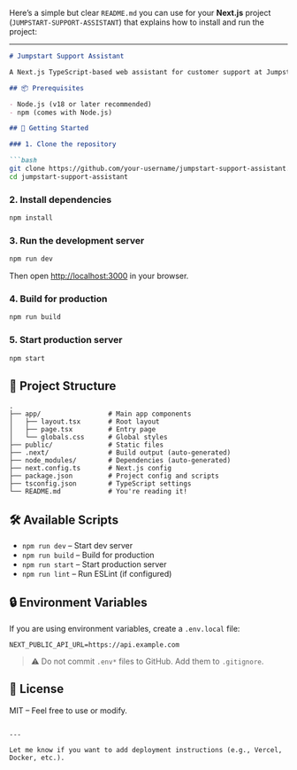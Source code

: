 Here’s a simple but clear `README.md` you can use for your **Next.js** project (`JUMPSTART-SUPPORT-ASSISTANT`) that explains how to install and run the project:

---

````markdown
# Jumpstart Support Assistant

A Next.js TypeScript-based web assistant for customer support at Jumpstart Fashion Retail.

## 📦 Prerequisites

- Node.js (v18 or later recommended)
- npm (comes with Node.js)

## 🚀 Getting Started

### 1. Clone the repository

```bash
git clone https://github.com/your-username/jumpstart-support-assistant.git
cd jumpstart-support-assistant
````

### 2. Install dependencies

```bash
npm install
```

### 3. Run the development server

```bash
npm run dev
```

Then open [http://localhost:3000](http://localhost:3000) in your browser.

### 4. Build for production

```bash
npm run build
```

### 5. Start production server

```bash
npm start
```

## 📁 Project Structure

```
.
├── app/                 # Main app components
│   ├── layout.tsx       # Root layout
│   ├── page.tsx         # Entry page
│   └── globals.css      # Global styles
├── public/              # Static files
├── .next/               # Build output (auto-generated)
├── node_modules/        # Dependencies (auto-generated)
├── next.config.ts       # Next.js config
├── package.json         # Project config and scripts
├── tsconfig.json        # TypeScript settings
└── README.md            # You're reading it!
```

## 🛠️ Available Scripts

* `npm run dev` – Start dev server
* `npm run build` – Build for production
* `npm run start` – Start production server
* `npm run lint` – Run ESLint (if configured)

## 🔒 Environment Variables

If you are using environment variables, create a `.env.local` file:

```env
NEXT_PUBLIC_API_URL=https://api.example.com
```

> ⚠️ Do not commit `.env*` files to GitHub. Add them to `.gitignore`.

## 📄 License

MIT – Feel free to use or modify.

```

---

Let me know if you want to add deployment instructions (e.g., Vercel, Docker, etc.).
```
